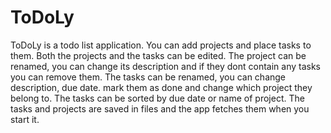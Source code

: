 # ToDoLy
ToDoLy is a todo list application. You can add projects and place tasks to them. Both the projects and the tasks can be edited. The project can be renamed, you can change its description and if they dont contain any tasks you can remove them. The tasks can be renamed, you can change description, due date. mark them as done and change which project they belong to. The tasks can be sorted by due date or name of project.
The tasks and projects are saved in files and the app fetches them when you start it.
